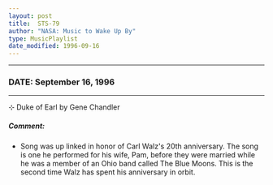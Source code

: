 ```yaml
---
layout: post
title:  STS-79
author: "NASA: Music to Wake Up By"
type: MusicPlaylist
date_modified: 1996-09-16
---
```


----
### DATE: September 16, 1996
----
⊹ Duke of Earl by Gene Chandler

##### Comment:
* Song was up linked in honor of Carl Walz's 20th anniversary. The song is one he performed for his wife, Pam, before they were married while he was a member of an Ohio band called The Blue Moons. This is the second time Walz has spent his anniversary in orbit.
